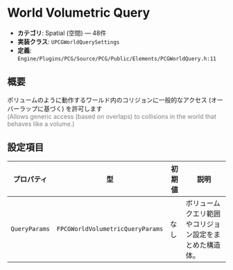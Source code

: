 # World Volumetric Query

- **カテゴリ**: Spatial (空間) — 48件
- **実装クラス**: `UPCGWorldQuerySettings`
- **定義**: `Engine/Plugins/PCG/Source/PCG/Public/Elements/PCGWorldQuery.h:11`

## 概要

ボリュームのように動作するワールド内のコリジョンに一般的なアクセス (オーバーラップに基づく) を許可します<br><span style='color:gray'>(Allows generic access (based on overlaps) to collisions in the world that behaves like a volume.)</span>

## 設定項目


| プロパティ | 型 | 初期値 | 説明 |
| --- | --- | --- | --- |
| `QueryParams` | `FPCGWorldVolumetricQueryParams` | なし | ボリュームクエリ範囲やコリジョン設定をまとめた構造体。 |
